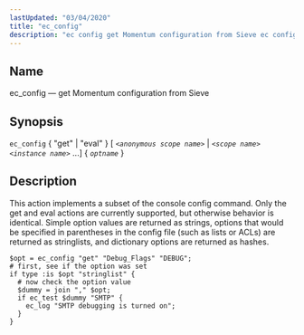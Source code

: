 ```yaml
---
lastUpdated: "03/04/2020"
title: "ec_config"
description: "ec config get Momentum configuration from Sieve ec config get eval anonymous scope name scope name instance name optname This action implements a subset of the console config command Only the get and eval actions are currently supported but otherwise behavior is identical Simple option values are returned as strings..."
---
```


<a name="sieve.ref.ec_config"></a> 
## Name

ec_config — get Momentum configuration from Sieve

## Synopsis

`ec_config` { "get" | "eval" } [ *`<anonymous scope name>`*              | *`<scope name>`*        *`<instance name>`*        ...] { *`optname`* }

<a name="idp29290944"></a> 
## Description

This action implements a subset of the console config command. Only the get and eval actions are currently supported, but otherwise behavior is identical. Simple option values are returned as strings, options that would be specified in parentheses in the config file (such as lists or ACLs) are returned as stringlists, and dictionary options are returned as hashes.

<a name="example.ec_config"></a> 


```
$opt = ec_config "get" "Debug_Flags" "DEBUG";
# first, see if the option was set
if type :is $opt "stringlist" {
  # now check the option value
  $dummy = join "," $opt;
  if ec_test $dummy "SMTP" {
    ec_log "SMTP debugging is turned on";
  }
}
```